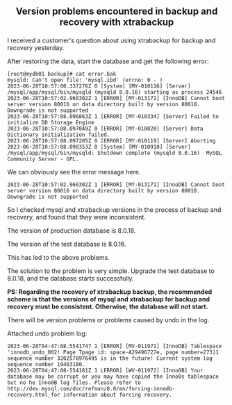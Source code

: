 ## <p align="center"> Version problems encountered in backup and recovery with xtrabackup</p>
I received a customer's question about using xtrabackup for backup and recovery yesterday.

After restoring the data, start the database and get the following error:

```shell
[root@mydb01 backup]# cat error.bak
mysqld: Can't open file: 'mysql.ibd' (errno: 0 - )
2023-06-28T10:57:00.337276Z 0 [System] [MY-010116] [Server] /mysql/app/mysql/bin/mysqld (mysqld 8.0.16) starting as process 24546
2023-06-28T10:57:02.960302Z 1 [ERROR] [MY-013171] [InnoDB] Cannot boot server version 80016 on data directory built by version 80018. Downgrade is not supported
2023-06-28T10:57:08.096863Z 1 [ERROR] [MY-010334] [Server] Failed to initialize DD Storage Engine
2023-06-28T10:57:08.097049Z 0 [ERROR] [MY-010020] [Server] Data Dictionary initialization failed.
2023-06-28T10:57:08.097205Z 0 [ERROR] [MY-010119] [Server] Aborting
2023-06-28T10:57:08.098353Z 0 [System] [MY-010910] [Server] /mysql/app/mysql/bin/mysqld: Shutdown complete (mysqld 8.0.16)  MySQL Community Server - GPL.
```

We can obviously see the error message here.

```
2023-06-28T10:57:02.960302Z 1 [ERROR] [MY-013171] [InnoDB] Cannot boot server version 80016 on data directory built by version 80018. Downgrade is not supported
```

So I checked mysql and xtrabackup versions in the process of backup and recovery, and found that they were inconsistent.

The version of production database is 8.0.18.

The version of the test database is 8.0.16.

This has led to the above problems.



The solution to the problem is very simple. Upgrade the test database to 8.0.18, and the database starts successfully.

**PS: Regarding the recovery of xtrabackup backup, the recommended scheme is that the versions of mysql and xtrabackup for backup and recovery must be consistent. Otherwise, the database will not start.**

There will be version problems or problems caused by undo in the log.

Attached undo problem log:

```shell
2023-06-28T04:47:08.5541747 1 [ERROR] [MV-011971] [InnoDB] Tablespace 'innodb_undo_002! Page Tpage id: space-A29496727e, page number=273]1
sequence number 3202578976495 is in the future! Current system log sequence number 19463180.
2023-06-28T04;47:08-554181Z 1 LERROR] [WV-011972] [Inno0B] Your database may be corrupt or you may have copied the Inno0s tablespace but no he Inno0B log files. Please refer to http://dev.mysql.com/doc/refman/8.0/en/forcing-innodb-recovery.html_for infornation about forcing recovery.
```

